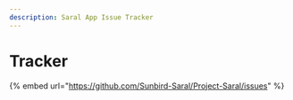 ```yaml
---
description: Saral App Issue Tracker
---
```


# Tracker

{% embed url="https://github.com/Sunbird-Saral/Project-Saral/issues" %}
